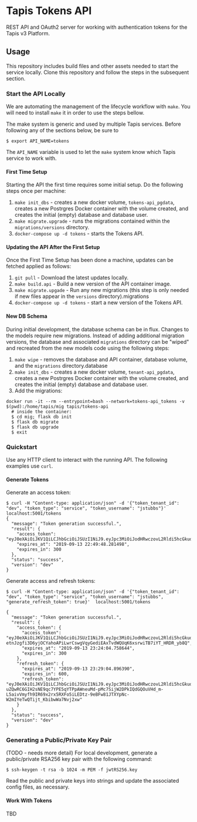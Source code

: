 # Tapis Tokens API

REST API and OAuth2 server for working with authentication tokens for the Tapis v3 Platform.

## Usage
This repository includes build files and other assets needed to start the service locally. Clone this
repository and follow the steps in the subsequent section.

### Start the API Locally
We are automating the management of the lifecycle workflow with `make`. You will need to install `make` it in order
to use the steps bellow.

The make system is generic and used by multiple Tapis services. Before following any of the sections below,
be sure to

```
$ export API_NAME=tokens
```

The `API_NAME` variable is used to let the `make` system know which Tapis service to work with.


#### First Time Setup
Starting the API the first time requires some initial setup. Do the following steps once per machine:

1. `make init_dbs` - creates a new docker volume, `tokens-api_pgdata`, creates a new Postrgres
Docker container with the volume created, and creates the initial (empty) database and database user.
2. `make migrate.upgrade` - runs the migrations contained within the `migrations/versions` directory.
3. `docker-compose up -d tokens` - starts the Tokens API.

#### Updating the API After the First Setup
Once the First Time Setup has been done a machine, updates can be fetched applied as follows:

1. `git pull` - Download the latest updates locally.
2. `make build.api` - Build a new version of the API container image.
3. `make migrate.upgade` - Run any new migrations (this step is only needed if new files appear in the `versions`
directory).migrations
4. `docker-compose up -d tokens` - start a new version of the Tokens API.

#### New DB Schema
During initial development, the database schema can be in flux. Changes to the models require new migrations. Instead of
adding additional migration versions, the database and associated `migrations` directory can be "wiped" and recreated
from the new models code using the following steps:

1. `make wipe` - removes the database and API container, database volume, and the `migrations` directory.database
2. `make init_dbs` - creates a new docker volume, `tenant-api_pgdata`, creates a new Postrgres
Docker container with the volume created, and creates the initial (empty) database and database user.
3. Add the migrations:

```
docker run -it --rm --entrypoint=bash --network=tokens-api_tokens -v $(pwd):/home/tapis/mig tapis/tokens-api
  # inside the container:
  $ cd mig; flask db init
  $ flask db migrate
  $ flask db upgrade
  $ exit
```

### Quickstart
Use any HTTP client to interact with the running API. The following examples use `curl`.

#### Generate Tokens

Generate an access token:

```
$ curl -H "Content-type: application/json" -d '{"token_tenant_id": "dev", "token_type": "service", "token_username": "jstubbs"}'  localhost:5001/tokens
{
  "message": "Token generation successful.",
  "result": {
    "access_token": "eyJ0eXAiOiJKV1QiLCJhbGciOiJSUzI1NiJ9.eyJpc3MiOiJodHRwczovL2Rldi5hcGkudGFwaXMuaW8vdG9rZW5zL3YzIiwic3ViIjoiZGV2QGpzdHViYnMiLCJ0ZW5hbnRfaWQiOiJkZXYiLCJ0b2tlbl90eXBlIjoiYWNjZXNzIiwiZGVsZWdhdGlvbiI6ZmFsc2UsInVzZXJuYW1lIjoianN0dWJicyIsImFjY291bnRfdHlwZSI6InNlcnZpY2UiLCJleHAiOjE1Njg0MTQ5ODh9.UMqDeCzLluqKYaKAFk4gSkYnPJxGKJRQT1GaKwkWcZwNdPkr42Ye2HBSgMATAKH8_ufrbqrhqmA_rjuwYcc5qdkNij3dpOj5mKUBYsdmu1AAgOLa6gg1H_tORKlyDM4l55qPJkfyksb5dqhNHmtRJOH0yoytgUftxRTamYKtLIA",
    "expires_at": "2019-09-13 22:49:48.281498",
    "expires_in": 300
  },
  "status": "success",
  "version": "dev"
}

```

Generate access and refresh tokens:

```
$ curl -H "Content-type: application/json" -d '{"token_tenant_id": "dev", "token_type": "service", "token_username": "jstubbs", "generate_refresh_token": true}'  localhost:5001/tokens

{
  "message": "Token generation successful.",
  "result": {
    "access_token": {
      "access_token": "eyJ0eXAiOiJKV1QiLCJhbGciOiJSUzI1NiJ9.eyJpc3MiOiJodHRwczovL2Rldi5hcGkudGFwaXMuaW8vdG9rZW5zL3YzIiwic3ViIjoiZGV2QGpzdHViYnMiLCJ0ZW5hbnRfaWQiOiJkZXYiLCJ0b2tlbl90eXBlIjoiYWNjZXNzIiwiZGVsZWdhdGlvbiI6ZmFsc2UsInVzZXJuYW1lIjoianN0dWJicyIsImFjY291bnRfdHlwZSI6InNlcnZpY2UiLCJleHAiOjE1Njg0MTcwNDR9.ZE_JqYRhpkAIyExgKP7YAIEIFNROJ4oft0G_dX1Q4WlPmCio2OQ4ajcxEjbfMUgPaFVBIgZ0IOQ76xaWIqtjVyoecCzJDX6U6RLEa-etnJzgfi3D6yjOCYahoAPiLwrCswgVqyGediEAxTvdWQUqK6xsrwiTB7iYT_HRDR_yb8Q",
      "expires_at": "2019-09-13 23:24:04.758644",
      "expires_in": 300
    },
    "refresh_token": {
      "expires_at": "2019-09-13 23:29:04.896390",
      "expires_in": 600,
      "refresh_token": "eyJ0eXAiOiJKV1QiLCJhbGciOiJSUzI1NiJ9.eyJpc3MiOiJodHRwczovL2Rldi5hcGkudGFwaXMuaW8vdG9rZW5zL3YzIiwic3ViIjoiZGV2QGpzdHViYnMiLCJ0ZW5hbnRfaWQiOiJkZXYiLCJ0b2tlbl90eXBlIjoicmVmcmVzaCIsInVzZXJuYW1lIjoianN0dWJicyIsImFjY291bnRfdHlwZSI6InNlcnZpY2UiLCJleHAiOjE1Njg0MTczNDQsImFjY2Vzc190b2tlbiI6eyJpc3MiOiJodHRwczovL2Rldi5hcGkudGFwaXMuaW8vdG9rZW5zL3YzIiwic3ViIjoiZGV2QGpzdHViYnMiLCJ0ZW5hbnRfaWQiOiJkZXYiLCJ0b2tlbl90eXBlIjoiYWNjZXNzIiwiZGVsZWdhdGlvbiI6ZmFsc2UsInVzZXJuYW1lIjoianN0dWJicyIsImFjY291bnRfdHlwZSI6InNlcnZpY2UifX0.rdCY7xGTIyMa04AtxIKeBCV06i0dI4kJC0R-uZQwRC6GIH2sNE9qc7YPE5qYTPpAWneuMd-pMc7SijW2DPkIQdGQOuVHd_m-L5aivVmyfh9IR69x2rx5RXFo5iLEDtz-9eBFw81JTXYpNc-W2mIYeTwQTijt_KbibwWa7Nvj2xw"
    }
  },
  "status": "success",
  "version": "dev"
}
```



### Generating a Public/Private Key Pair
(TODO - needs more detail)
For local development, generate a public/private RSA256 key pair with the following command:

```
$ ssh-keygen -t rsa -b 1024 -m PEM -f jwtRS256.key
```

Read the public and private keys into strings and update the associated config files, as necessary.

#### Work With Tokens

TBD